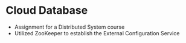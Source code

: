 # Cloud Database
- Assignment for a Distributed System course
- Utilized ZooKeeper to establish the External Configuration Service
